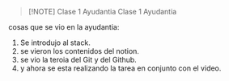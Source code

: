 > [!NOTE] Clase 1 Ayudantia
> Clase 1 Ayudantia

cosas que se vio en la ayudantia:
1. Se introdujo al stack.
2. se vieron los contenidos del notion.
3. se vio la teroia del Git y del Github.
4. y ahora se esta realizando la tarea en conjunto con el video.
